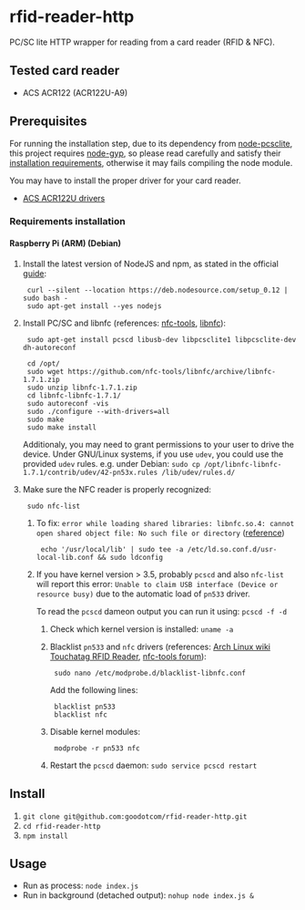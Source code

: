 # rfid-reader-http

PC/SC lite HTTP wrapper for reading from a card reader (RFID &amp; NFC).

## Tested card reader

* ACS ACR122 (ACR122U-A9)

## Prerequisites

For running the installation step, due to its dependency from [node-pcsclite](https://github.com/santigimeno/node-pcsclite), this project requires [node-gyp](https://github.com/TooTallNate/node-gyp), so please read carefully and satisfy their [installation requirements](https://github.com/TooTallNate/node-gyp#installation), otherwise it may fails compiling the node module.

You may have to install the proper driver for your card reader.

   * [ACS ACR122U drivers](http://www.acs.com.hk/en/driver/3/acr122u-usb-nfc-reader/)

### Requirements installation

#### Raspberry Pi (ARM) (Debian)

1. Install the latest version of NodeJS and npm, as stated in the official [guide](https://github.com/joyent/node/wiki/Installing-Node.js-via-package-manager#debian-and-ubuntu-based-linux-distributions):

        curl --silent --location https://deb.nodesource.com/setup_0.12 | sudo bash -
        sudo apt-get install --yes nodejs
    
2. Install PC/SC and libnfc (references: [nfc-tools](http://nfc-tools.org/index.php?title=Libnfc#Debian_.2F_Ubuntu), [libnfc](https://github.com/nfc-tools/libnfc)):

        sudo apt-get install pcscd libusb-dev libpcsclite1 libpcsclite-dev dh-autoreconf
    
        cd /opt/
        sudo wget https://github.com/nfc-tools/libnfc/archive/libnfc-1.7.1.zip
        sudo unzip libnfc-1.7.1.zip
        cd libnfc-libnfc-1.7.1/
        sudo autoreconf -vis
        sudo ./configure --with-drivers=all
        sudo make
        sudo make install

    Additionaly, you may need to grant permissions to your user to drive the device.
    Under GNU/Linux systems, if you use `udev`, you could use the provided `udev` rules.
        e.g. under Debian: `sudo cp /opt/libnfc-libnfc-1.7.1/contrib/udev/42-pn53x.rules /lib/udev/rules.d/`
    
3. Make sure the NFC reader is properly recognized:
    
        sudo nfc-list
        
    1. To fix: `error while loading shared libraries: libnfc.so.4: cannot open shared object file: No such file or directory` ([reference](http://seckev.blog.com/2013/04/17/installation-mfterm-with-acr122u-on-kali-linux-system/))

            echo '/usr/local/lib' | sudo tee -a /etc/ld.so.conf.d/usr-local-lib.conf && sudo ldconfig

    2. If you have kernel version > 3.5, probably `pcscd` and also `nfc-list` will report this error: `Unable to claim USB interface (Device or resource busy)` due to the automatic load of `pn533` driver.

        To read the `pcscd` dameon output you can run it using: `pcscd -f -d`

        1. Check which kernel version is installed: `uname -a`
        2. Blacklist `pn533` and `nfc` drivers (references: [Arch Linux wiki Touchatag RFID Reader](https://wiki.archlinux.org/index.php/Touchatag_RFID_Reader), [nfc-tools forum](http://forums.nfc-tools.org/post/5308/#p5308)):

                sudo nano /etc/modprobe.d/blacklist-libnfc.conf

            Add the following lines:

                blacklist pn533
                blacklist nfc

        3. Disable kernel modules:

                modprobe -r pn533 nfc

        4. Restart the `pcscd` daemon: `sudo service pcscd restart`

## Install

1. `git clone git@github.com:goodotcom/rfid-reader-http.git`
2. `cd rfid-reader-http`
3. `npm install`

## Usage

* Run as process: `node index.js`
* Run in background (detached output): `nohup node index.js &`
